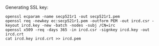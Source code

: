 Generating SSL key:

    openssl ecparam -name secp521r1 -out secp521r1.pem
    openssl req -newkey ec:secp521r1.pem -outform PEM -out ircd.csr -keyout ircd.key -new -batch -nodes -subj /CN=irc
    openssl x509 -req -days 365 -in ircd.csr -signkey ircd.key -out ircd.crt
    cat ircd.key ircd.crt >> ircd.pem
